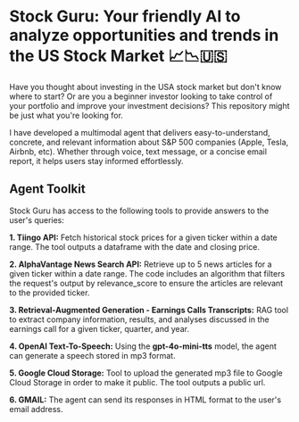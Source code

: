 # Stock Guru: Your friendly AI to analyze opportunities and trends in the US Stock Market 📈📉🇺🇸

Have you thought about investing in the USA stock market but don't know where to start? Or are you a beginner investor looking to take control of your portfolio and improve your investment decisions? This repository might be just what you're looking for.

I have developed a multimodal agent that delivers easy-to-understand, concrete, and relevant information about S&P 500 companies (Apple, Tesla, Airbnb, etc). Whether through voice, text message, or a concise email report, it helps users stay informed effortlessly.

## Agent Toolkit

Stock Guru has access to the following tools to provide answers to the user's queries:

**1. Tiingo API:** Fetch historical stock prices for a given ticker within a date range. The tool outputs a dataframe with the date and closing price.

**2. AlphaVantage News Search API:** Retrieve up to 5 news articles for a given ticker within a date range. The code includes an algorithm that filters the request's output by relevance_score to ensure the articles are relevant to the provided ticker.

**3. Retrieval-Augmented Generation - Earnings Calls Transcripts:** RAG tool to extract company information, results, and analyses discussed in the earnings call for a given ticker, quarter, and year.

**4. OpenAI Text-To-Speech:** Using the **gpt-4o-mini-tts** model, the agent can generate a speech stored in mp3 format.

**5. Google Cloud Storage:** Tool to upload the generated mp3 file to Google Cloud Storage in order to make it public. The tool outputs a public url.

**6. GMAIL:** The agent can send its responses in HTML format to the user's email address. 
